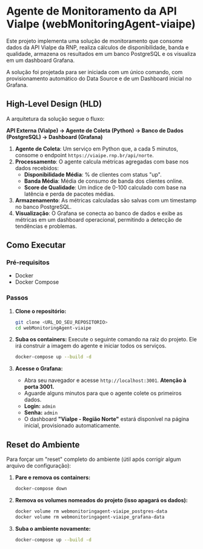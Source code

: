 # Agente de Monitoramento da API ViaIpe (webMonitoringAgent-viaipe)

Este projeto implementa uma solução de monitoramento que consome dados da API ViaIpe da RNP, realiza cálculos de disponibilidade, banda e qualidade, armazena os resultados em um banco PostgreSQL e os visualiza em um dashboard Grafana.

A solução foi projetada para ser iniciada com um único comando, com provisionamento automático do Data Source e de um Dashboard inicial no Grafana.

## High-Level Design (HLD)

A arquitetura da solução segue o fluxo:

**API Externa (ViaIpe) -> Agente de Coleta (Python) -> Banco de Dados (PostgreSQL) -> Dashboard (Grafana)**

1.  **Agente de Coleta**: Um serviço em Python que, a cada 5 minutos, consome o endpoint `https://viaipe.rnp.br/api/norte`.
2.  **Processamento**: O agente calcula métricas agregadas com base nos dados recebidos:
    * **Disponibilidade Média**: % de clientes com status "up".
    * **Banda Média**: Média de consumo de banda dos clientes online.
    * **Score de Qualidade**: Um índice de 0-100 calculado com base na latência e perda de pacotes médias.
3.  **Armazenamento**: As métricas calculadas são salvas com um timestamp no banco PostgreSQL.
4.  **Visualização**: O Grafana se conecta ao banco de dados e exibe as métricas em um dashboard operacional, permitindo a detecção de tendências e problemas.

## Como Executar

### Pré-requisitos

* Docker
* Docker Compose

### Passos

1.  **Clone o repositório:**
    ```bash
    git clone <URL_DO_SEU_REPOSITORIO>
    cd webMonitoringAgent-viaipe
    ```

2.  **Suba os containers:**
    Execute o seguinte comando na raiz do projeto. Ele irá construir a imagem do agente e iniciar todos os serviços.
    ```bash
    docker-compose up --build -d
    ```

3.  **Acesse o Grafana:**
    * Abra seu navegador e acesse `http://localhost:3001`. **Atenção à porta 3001.**
    * Aguarde alguns minutos para que o agente colete os primeiros dados.
    * **Login:** `admin`
    * **Senha:** `admin`
    * O dashboard **"ViaIpe - Região Norte"** estará disponível na página inicial, provisionado automaticamente.

## Reset do Ambiente

Para forçar um "reset" completo do ambiente (útil após corrigir algum arquivo de configuração):

1.  **Pare e remova os containers:**
    ```bash
    docker-compose down
    ```
2.  **Remova os volumes nomeados do projeto (isso apagará os dados):**
    ```bash
    docker volume rm webmonitoringagent-viaipe_postgres-data
    docker volume rm webmonitoringagent-viaipe_grafana-data
    ```
3.  **Suba o ambiente novamente:**
    ```bash
    docker-compose up --build -d
    ```
